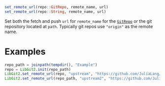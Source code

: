 ```julia
set_remote_url(repo::GitRepo, remote_name, url)
set_remote_url(repo::String, remote_name, url)
```

Set both the fetch and push `url` for `remote_name` for the [`GitRepo`](@ref) or the git repository located at `path`. Typically git repos use `"origin"` as the remote name.

# Examples

```julia
repo_path = joinpath(tempdir(), "Example")
repo = LibGit2.init(repo_path)
LibGit2.set_remote_url(repo, "upstream", "https://github.com/JuliaLang/Example.jl")
LibGit2.set_remote_url(repo_path, "upstream2", "https://github.com/JuliaLang/Example2.jl")
```
